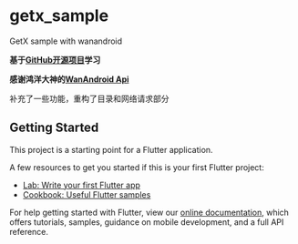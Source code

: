 # getx_sample

GetX sample with wanandroid

**基于[GitHub开源项目](https://github.com/fengwensheng/getx_wanandroid)学习**

**感谢鸿洋大神的[WanAndroid Api](https://www.wanandroid.com/blog/show/2)**

补充了一些功能，重构了目录和网络请求部分

## Getting Started

This project is a starting point for a Flutter application.

A few resources to get you started if this is your first Flutter project:

- [Lab: Write your first Flutter app](https://flutter.dev/docs/get-started/codelab)
- [Cookbook: Useful Flutter samples](https://flutter.dev/docs/cookbook)

For help getting started with Flutter, view our
[online documentation](https://flutter.dev/docs), which offers tutorials,
samples, guidance on mobile development, and a full API reference.
